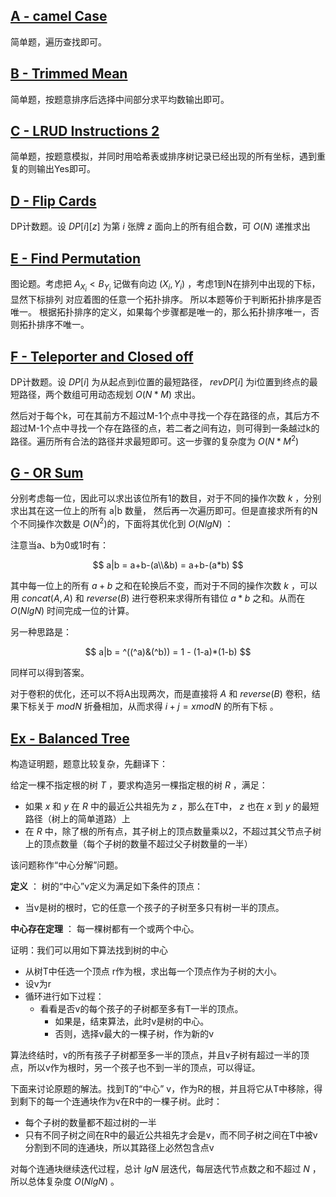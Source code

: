 ## [A - camel Case](https://atcoder.jp/contests/abc291/tasks/abc291_a)

简单题，遍历查找即可。

## [B - Trimmed Mean](https://atcoder.jp/contests/abc291/tasks/abc291_b)

简单题，按题意排序后选择中间部分求平均数输出即可。

## [C - LRUD Instructions 2](https://atcoder.jp/contests/abc291/tasks/abc291_c)

简单题，按题意模拟，并同时用哈希表或排序树记录已经出现的所有坐标，遇到重复的则输出Yes即可。

## [D - Flip Cards](https://atcoder.jp/contests/abc291/tasks/abc291_d)

DP计数题。设 $DP[i][z]$ 为第 $i$ 张牌 $z$ 面向上的所有组合数，可 $O(N)$ 递推求出

## [E - Find Permutation](https://atcoder.jp/contests/abc291/tasks/abc291_e)

图论题。考虑把 $A_{X_i} \lt B_{Y_i}$ 记做有向边 $(X_i, Y_i)$ ，考虑1到N在排列中出现的下标，显然下标排列 对应着图的任意一个拓扑排序。 所以本题等价于判断拓扑排序是否唯一。 根据拓扑排序的定义，如果每个步骤都是唯一的，那么拓扑排序唯一，否则拓扑排序不唯一。

## [F - Teleporter and Closed off](https://atcoder.jp/contests/abc291/tasks/abc291_f)

DP计数题。设 $DP[i]$ 为从起点到i位置的最短路径， $revDP[i]$ 为i位置到终点的最短路径，两个数组可用动态规划 $O(N*M)$ 求出。

然后对于每个k，可在其前方不超过M-1个点中寻找一个存在路径的点，其后方不超过M-1个点中寻找一个存在路径的点，若二者之间有边，则可得到一条越过k的路径。遍历所有合法的路径并求最短即可。这一步骤的复杂度为 $O(N*M^2)$

## [G - OR Sum](https://atcoder.jp/contests/abc291/tasks/abc291_g)

分别考虑每一位，因此可以求出该位所有1的数目，对于不同的操作次数 $k$ ，分别求出其在这一位上的所有 a|b 数量， 然后再一次遍历即可。但是直接求所有的N个不同操作次数是 $O(N^2)$的，下面将其优化到 $O(NlgN)$ ：

注意当a、b为0或1时有：

$$
a|b  = a+b-(a\\&b) = a+b-(a*b)
$$

其中每一位上的所有 $a+b$ 之和在轮换后不变，而对于不同的操作次数 $k$ ，可以用 $concat(A, A)$ 和 $reverse(B)$  进行卷积来求得所有错位 $a*b$ 之和。从而在 $O(NlgN)$ 时间完成一位的计算。

另一种思路是：

$$
a|b = ^((^a)&(^b)) = 1 - (1-a)*(1-b)
$$

同样可以得到答案。

对于卷积的优化，还可以不将A出现两次，而是直接将 $A$ 和 $reverse(B)$ 卷积，结果下标关于 $mod N$ 折叠相加，从而求得 $i+j = x mod N$ 的所有下标 。

## [Ex - Balanced Tree](https://atcoder.jp/contests/abc291/tasks/abc291_h)

构造证明题，题意比较复杂，先翻译下：

给定一棵不指定根的树 $T$ ，要求构造另一棵指定根的树 $R$ ，满足：

* 如果 $x$ 和 $y$ 在 $R$ 中的最近公共祖先为 $z$ ，那么在T中， $z$ 也在 $x$ 到 $y$ 的最短路径（树上的简单道路）上
* 在 $R$ 中，除了根的所有点，其子树上的顶点数量乘以2，不超过其父节点子树上的顶点数量（每个子树的数量不超过父子树数量的一半）

该问题称作“中心分解”问题。

**定义** ： 树的“中心”v定义为满足如下条件的顶点：

* 当v是树的根时，它的任意一个孩子的子树至多只有树一半的顶点。

**中心存在定理** ： 每一棵树都有一个或两个中心。

证明：我们可以用如下算法找到树的中心

* 从树T中任选一个顶点 r作为根，求出每一个顶点作为子树的大小。
* 设v为r
* 循环进行如下过程：
    * 看看是否v的每个孩子的子树都至多有T一半的顶点。
        * 如果是，结束算法，此时v是树的中心。
        * 否则，选择v最大的一棵子树，作为新的v

算法终结时，v的所有孩子子树都至多一半的顶点，并且v子树有超过一半的顶点，所以v作为根时，另一个孩子也不到一半的顶点，可以得证。

下面来讨论原题的解法。找到T的“中心” v，作为R的根，并且将它从T中移除，得到剩下的每一个连通块作为v在R中的一棵子树。此时：

* 每个子树的数量都不超过树的一半
* 只有不同子树之间在R中的最近公共祖先才会是v，而不同子树之间在T中被v分割到不同的连通块，所以其路径上必然包含点v

对每个连通块继续迭代过程，总计 $lgN$ 层迭代，每层迭代节点数之和不超过 $N$ ，所以总体复杂度 $O(NlgN)$ 。